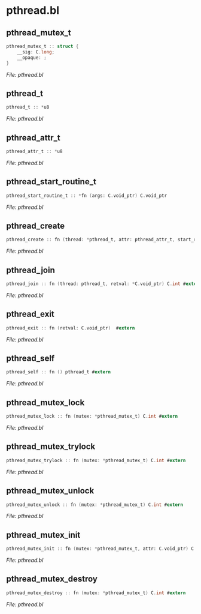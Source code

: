 
# pthread.bl

## pthread_mutex_t

```c
pthread_mutex_t :: struct {
    __sig: C.long;
    __opaque: ;
}
```



*File: pthread.bl*


## pthread_t

```c
pthread_t :: *u8
```



*File: pthread.bl*


## pthread_attr_t

```c
pthread_attr_t :: *u8
```



*File: pthread.bl*


## pthread_start_routine_t

```c
pthread_start_routine_t :: *fn (args: C.void_ptr) C.void_ptr
```



*File: pthread.bl*


## pthread_create

```c
pthread_create :: fn (thread: *pthread_t, attr: pthread_attr_t, start_routine: pthread_start_routine_t, args: C.void_ptr) C.int #extern
```



*File: pthread.bl*


## pthread_join

```c
pthread_join :: fn (thread: pthread_t, retval: *C.void_ptr) C.int #extern
```



*File: pthread.bl*


## pthread_exit

```c
pthread_exit :: fn (retval: C.void_ptr)  #extern
```



*File: pthread.bl*


## pthread_self

```c
pthread_self :: fn () pthread_t #extern
```



*File: pthread.bl*


## pthread_mutex_lock

```c
pthread_mutex_lock :: fn (mutex: *pthread_mutex_t) C.int #extern
```



*File: pthread.bl*


## pthread_mutex_trylock

```c
pthread_mutex_trylock :: fn (mutex: *pthread_mutex_t) C.int #extern
```



*File: pthread.bl*


## pthread_mutex_unlock

```c
pthread_mutex_unlock :: fn (mutex: *pthread_mutex_t) C.int #extern
```



*File: pthread.bl*


## pthread_mutex_init

```c
pthread_mutex_init :: fn (mutex: *pthread_mutex_t, attr: C.void_ptr) C.int #extern
```



*File: pthread.bl*


## pthread_mutex_destroy

```c
pthread_mutex_destroy :: fn (mutex: *pthread_mutex_t) C.int #extern
```



*File: pthread.bl*

